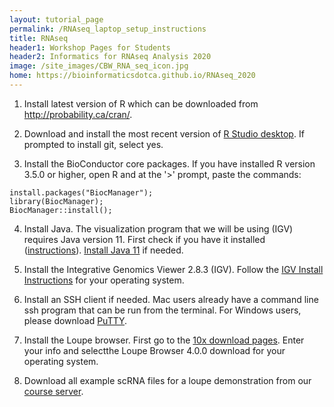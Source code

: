 ```yaml
---
layout: tutorial_page
permalink: /RNAseq_laptop_setup_instructions
title: RNAseq
header1: Workshop Pages for Students
header2: Informatics for RNAseq Analysis 2020
image: /site_images/CBW_RNA_seq_icon.jpg
home: https://bioinformaticsdotca.github.io/RNAseq_2020
---
```


1) Install latest version of R which can be downloaded from http://probability.ca/cran/.

2) Download and install the most recent version of [R Studio desktop](http://www.rstudio.com/).  If prompted to install git, select yes.

3) Install the BioConductor core packages. If you have installed R version 3.5.0 or higher, open R and at the '>' prompt, paste the commands:
 
```
install.packages("BiocManager");
library(BiocManager);
BiocManager::install();
```

4) Install Java. The visualization program that we will be using (IGV) requires Java version 11. First check if you have it installed ([instructions](https://www.java.com/en/download/help/version_manual.xml)). [Install Java 11](https://java.com/en/download/help/download_options.xml) if needed. 

5) Install the Integrative Genomics Viewer 2.8.3 (IGV). Follow the [IGV Install Instructions](http://software.broadinstitute.org/software/igv/download) for your operating system.

6) Install an SSH client if needed. Mac users already have a command line ssh program that can be run from the terminal. For Windows users, please download [PuTTY](http://www.chiark.greenend.org.uk/~sgtatham/putty/download.html).  

7) Install the Loupe browser.  First go to the [10x download pages](https://support.10xgenomics.com/single-cell-gene-expression/software/downloads/latest). Enter your info and selectthe Loupe Browser 4.0.0 download for your operating system.

8) Download all example scRNA files for a loupe demonstration from our [course server](http://genomedata.org/rnaseq-tutorial/scrna/).

